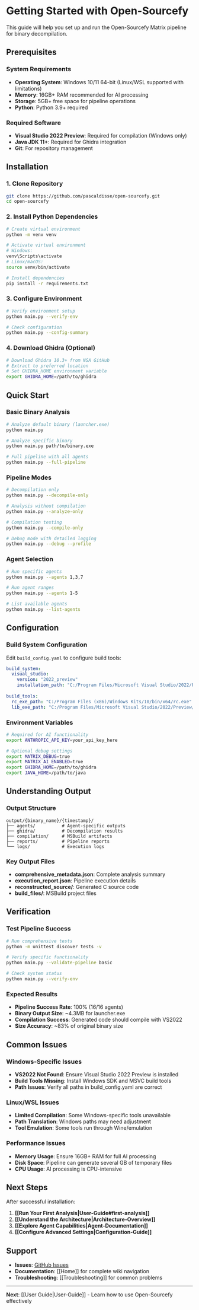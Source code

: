 # Getting Started with Open-Sourcefy

This guide will help you set up and run the Open-Sourcefy Matrix pipeline for binary decompilation.

## Prerequisites

### System Requirements
- **Operating System**: Windows 10/11 64-bit (Linux/WSL supported with limitations)
- **Memory**: 16GB+ RAM recommended for AI processing
- **Storage**: 5GB+ free space for pipeline operations
- **Python**: Python 3.9+ required

### Required Software
- **Visual Studio 2022 Preview**: Required for compilation (Windows only)
- **Java JDK 11+**: Required for Ghidra integration
- **Git**: For repository management

## Installation

### 1. Clone Repository
```bash
git clone https://github.com/pascaldisse/open-sourcefy.git
cd open-sourcefy
```

### 2. Install Python Dependencies
```bash
# Create virtual environment
python -m venv venv

# Activate virtual environment
# Windows:
venv\Scripts\activate
# Linux/macOS:
source venv/bin/activate

# Install dependencies
pip install -r requirements.txt
```

### 3. Configure Environment
```bash
# Verify environment setup
python main.py --verify-env

# Check configuration
python main.py --config-summary
```

### 4. Download Ghidra (Optional)
```bash
# Download Ghidra 10.3+ from NSA GitHub
# Extract to preferred location
# Set GHIDRA_HOME environment variable
export GHIDRA_HOME=/path/to/ghidra
```

## Quick Start

### Basic Binary Analysis
```bash
# Analyze default binary (launcher.exe)
python main.py

# Analyze specific binary
python main.py path/to/binary.exe

# Full pipeline with all agents
python main.py --full-pipeline
```

### Pipeline Modes
```bash
# Decompilation only
python main.py --decompile-only

# Analysis without compilation
python main.py --analyze-only

# Compilation testing
python main.py --compile-only

# Debug mode with detailed logging
python main.py --debug --profile
```

### Agent Selection
```bash
# Run specific agents
python main.py --agents 1,3,7

# Run agent ranges
python main.py --agents 1-5

# List available agents
python main.py --list-agents
```

## Configuration

### Build System Configuration
Edit `build_config.yaml` to configure build tools:

```yaml
build_system:
  visual_studio:
    version: "2022_preview"
    installation_path: "C:/Program Files/Microsoft Visual Studio/2022/Preview"
  
build_tools:
  rc_exe_path: "C:/Program Files (x86)/Windows Kits/10/bin/x64/rc.exe"
  lib_exe_path: "C:/Program Files/Microsoft Visual Studio/2022/Preview/VC/Tools/MSVC/14.XX.XXXXX/bin/Hostx64/x64/lib.exe"
```

### Environment Variables
```bash
# Required for AI functionality
export ANTHROPIC_API_KEY=your_api_key_here

# Optional debug settings
export MATRIX_DEBUG=true
export MATRIX_AI_ENABLED=true
export GHIDRA_HOME=/path/to/ghidra
export JAVA_HOME=/path/to/java
```

## Understanding Output

### Output Structure
```
output/{binary_name}/{timestamp}/
├── agents/          # Agent-specific outputs
├── ghidra/          # Decompilation results
├── compilation/     # MSBuild artifacts
├── reports/         # Pipeline reports
└── logs/            # Execution logs
```

### Key Output Files
- **comprehensive_metadata.json**: Complete analysis summary
- **execution_report.json**: Pipeline execution details
- **reconstructed_source/**: Generated C source code
- **build_files/**: MSBuild project files

## Verification

### Test Pipeline Success
```bash
# Run comprehensive tests
python -m unittest discover tests -v

# Verify specific functionality
python main.py --validate-pipeline basic

# Check system status
python main.py --verify-env
```

### Expected Results
- **Pipeline Success Rate**: 100% (16/16 agents)
- **Binary Output Size**: ~4.3MB for launcher.exe
- **Compilation Success**: Generated code should compile with VS2022
- **Size Accuracy**: ~83% of original binary size

## Common Issues

### Windows-Specific Issues
- **VS2022 Not Found**: Ensure Visual Studio 2022 Preview is installed
- **Build Tools Missing**: Install Windows SDK and MSVC build tools
- **Path Issues**: Verify all paths in build_config.yaml are correct

### Linux/WSL Issues
- **Limited Compilation**: Some Windows-specific tools unavailable
- **Path Translation**: Windows paths may need adjustment
- **Tool Emulation**: Some tools run through Wine/emulation

### Performance Issues
- **Memory Usage**: Ensure 16GB+ RAM for full AI processing
- **Disk Space**: Pipeline can generate several GB of temporary files
- **CPU Usage**: AI processing is CPU-intensive

## Next Steps

After successful installation:

1. **[[Run Your First Analysis|User-Guide#first-analysis]]**
2. **[[Understand the Architecture|Architecture-Overview]]**
3. **[[Explore Agent Capabilities|Agent-Documentation]]**
4. **[[Configure Advanced Settings|Configuration-Guide]]**

## Support

- **Issues**: [GitHub Issues](https://github.com/pascaldisse/open-sourcefy/issues)
- **Documentation**: [[Home]] for complete wiki navigation
- **Troubleshooting**: [[Troubleshooting]] for common problems

---

**Next**: [[User Guide|User-Guide]] - Learn how to use Open-Sourcefy effectively
